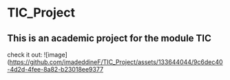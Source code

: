 # TIC_Project
## This is an academic project for the module TIC

check it out: ![image](https://github.com/imadeddineF/TIC_Project/assets/133644044/9c6dec40-4d2d-4fee-8a82-b23018ee9377
